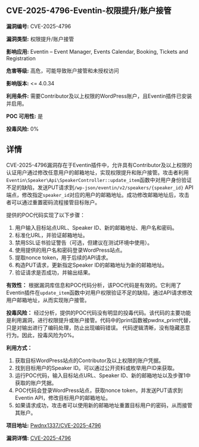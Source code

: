 ## CVE-2025-4796-Eventin-权限提升/账户接管

**漏洞编号:** CVE-2025-4796

**漏洞类型:** 权限提升/账户接管

**影响应用:** Eventin – Event Manager, Events Calendar, Booking, Tickets and Registration

**危害等级:** 高危，可能导致账户接管和未授权访问

**影响版本:** <= 4.0.34

**利用条件:** 需要Contributor及以上权限的WordPress账户，且Eventin插件已安装并启用。

**POC 可用性:** 是

**投毒风险:** 0%

## 详情

CVE-2025-4796漏洞存在于Eventin插件中，允许具有Contributor及以上权限的认证用户通过修改任意用户的邮箱地址，实现权限提升和账户接管。攻击者利用`Eventin\Speaker\Api\SpeakerController::update_item`函数中对用户身份验证不足的缺陷，发送PUT请求到`/wp-json/eventin/v2/speakers/{speaker_id}` API端点，修改指定`speaker_id`对应的用户的邮箱地址。成功修改邮箱地址后，攻击者可以通过重置密码流程接管目标账户。

提供的POC代码实现了以下步骤：
1.  用户输入目标站点URL、Speaker ID、新的邮箱地址、用户名和密码。
2.  标准化URL，并验证邮箱地址。
3.  禁用SSL证书验证警告（可选，但建议在测试环境中使用）。
4.  使用提供的用户名和密码登录WordPress站点。
5.  提取nonce token，用于后续的API请求。
6.  构造PUT请求，更新指定Speaker ID的邮箱地址为新的邮箱地址。
7.  验证请求是否成功，并输出结果。

**有效性：**
根据漏洞库信息和POC代码分析，该POC代码是有效的。它利用了Eventin插件在`update_item`函数中对用户权限验证不足的缺陷，通过API请求修改用户邮箱地址，从而实现账户接管。

**投毒风险：**
经过分析，提供的POC代码没有明显的投毒代码。该代码的主要功能是利用漏洞，进行权限提升或账户接管。代码中的print函数被pwdnx_print代替，只是对输出进行了编码处理，防止出现编码错误。 代码逻辑清晰，没有隐藏恶意行为。因此，投毒风险为0%。

**利用方式：**
1.  获取目标WordPress站点的Contributor及以上权限的账户凭据。
2.  找到目标用户的Speaker ID。可以通过公开资料或枚举用户ID来获取。
3.  运行POC代码，输入目标站点URL、Speaker ID、新的邮箱地址以及步骤1中获取的账户凭据。
4.  POC代码会登录WordPress站点，获取nonce token，并发送PUT请求到Eventin API，修改目标用户的邮箱地址。
5.  如果请求成功，攻击者可以使用新的邮箱地址重置目标用户的密码，从而接管其账户。

**项目地址:** [Pwdnx1337/CVE-2025-4796](https://github.com/Pwdnx1337/CVE-2025-4796)

**漏洞详情:** [CVE-2025-4796](https://nvd.nist.gov/vuln/detail/CVE-2025-4796)